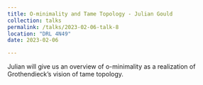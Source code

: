 ```yaml
---
title: O-minimality and Tame Topology - Julian Gould
collection: talks
permalink: /talks/2023-02-06-talk-8
location: "DRL 4N49"
date: 2023-02-06

---
```


Julian will give us an overview of o-minimality as a realization of Grothendieck’s vision of tame topology.
